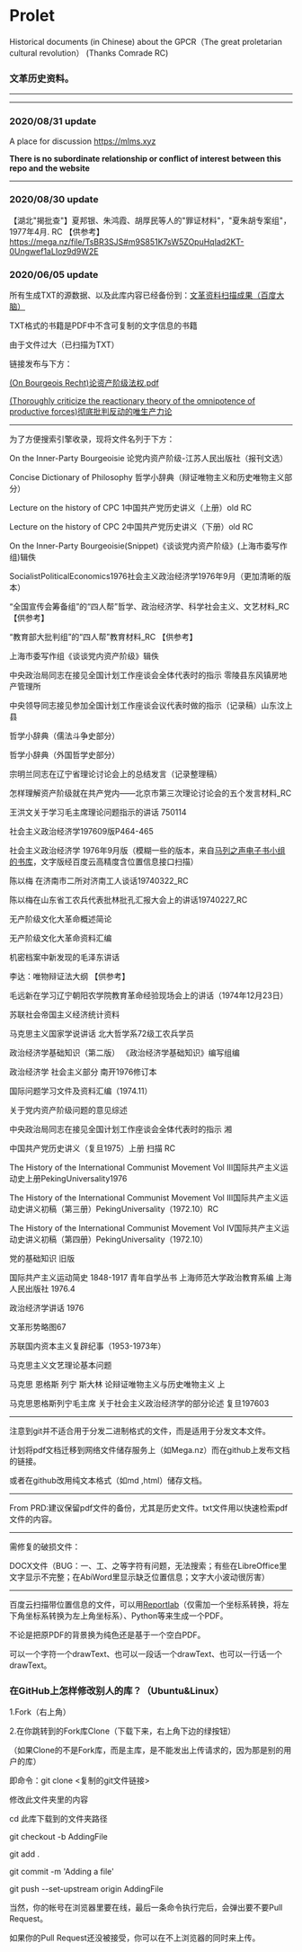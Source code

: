 # Prolet
Historical documents (in Chinese) about the GPCR（The great proletarian cultural revolution） (Thanks Comrade RC)

### 文革历史资料。
---
---

### 2020/08/31 update
A place for discussion
https://mlms.xyz

**There is no subordinate relationship or conflict of interest between this repo and the website**

---
### 2020/08/30 update
【湖北"揭批查"】夏邦银、朱鸿霞、胡厚民等人的"罪证材料"，"夏朱胡专案组"，1977年4月. RC 【供参考】
https://mega.nz/file/TsBR3SJS#m9S851K7sW5ZOpuHqIad2KT-0Ungwef1aLIoz9d9W2E

### 2020/06/05 update

所有生成TXT的源数据、以及此库内容已经备份到：[文革资料扫描成果（百度大脑）](https://mega.nz/folder/SDAxhK6L#t6lwA-MQPvKKtjaSEDkb8A)

TXT格式的书籍是PDF中不含可复制的文字信息的书籍

由于文件过大（已扫描为TXT）

链接发布与下方：

[(On Bourgeois Recht)论资产阶级法权.pdf](https://mega.nz/file/4M4DGZ6K#mW5YLapLyYDyl5qpoD_vFKDY0YyQI8uTUiofGHO3JNE)

[(Thoroughly criticize the reactionary theory of the omnipotence of productive forces)彻底批判反动的唯生产力论](https://mega.nz/file/JRpHxAZI#JF_8EbPkyZ8aS47pOuExa9WLTFORo927JHojH6v3wW8)

---
为了方便搜索引擎收录，现将文件名列于下方：

On the Inner-Party Bourgeoisie 论党内资产阶级-江苏人民出版社（报刊文选）

Concise Dictionary of Philosophy 哲学小辞典（辩证唯物主义和历史唯物主义部分）

Lecture on the history of CPC 1中国共产党历史讲义（上册）old RC

Lecture on the history of CPC 2中国共产党历史讲义（下册）old RC

On the Inner-Party Bourgeoisie(Snippet)《谈谈党内资产阶级》(上海市委写作组)辑佚

SocialistPoliticalEconomics1976社会主义政治经济学1976年9月（更加清晰的版本）

“全国宣传会筹备组”的“四人帮”哲学、政治经济学、科学社会主义、文艺材料_RC 【供参考】

“教育部大批判组”的“四人帮”教育材料_RC 【供参考】

上海市委写作组《谈谈党内资产阶级》辑佚

中央政治局同志在接见全国计划工作座谈会全体代表时的指示 零陵县东风镇房地产管理所

中央领导同志接见参加全国计划工作座谈会议代表时做的指示（记录稿）山东汶上县

哲学小辞典（儒法斗争史部分）

哲学小辞典（外国哲学史部分）

宗明兰同志在辽宁省理论讨论会上的总结发言（记录整理稿）

怎样理解资产阶级就在共产党内——北京市第三次理论讨论会的五个发言材料_RC

王洪文关于学习毛主席理论问题指示的讲话 750114

社会主义政治经济学197609版P464-465

社会主义政治经济学 1976年9月版（模糊一些的版本，来自[马列之声电子书小组的书库](https://tieba.baidu.com/p/6212671631)，文字版经百度云高精度含位置信息接口扫描）

陈以梅 在济南市二所对济南工人谈话19740322_RC

陈以梅在山东省工农兵代表批林批孔汇报大会上的讲话19740227_RC

无产阶级文化大革命概述简论

无产阶级文化大革命资料汇编

机密档案中新发现的毛泽东讲话

李达：唯物辩证法大纲 【供参考】

毛远新在学习辽宁朝阳农学院教育革命经验现场会上的讲话（1974年12月23日）

苏联社会帝国主义经济统计资料

马克思主义国家学说讲话 北大哲学系72级工农兵学员

政治经济学基础知识（第二版） 《政治经济学基础知识》编写组编

政治经济学 社会主义部分 南开1976修订本

国际问题学习文件及资料汇编（1974.11）

关于党内资产阶级问题的意见综述

中央政治局同志在接见全国计划工作座谈会全体代表时的指示 湘

中国共产党历史讲义（复旦1975）上册 扫描 RC

The History of the International Communist Movement Vol ⅠⅡ国际共产主义运动史上册PekingUniversality1976

The History of the International Communist Movement Vol Ⅲ国际共产主义运动史讲义初稿（第三册）PekingUniversality（1972.10）RC

The History of the International Communist Movement Vol Ⅳ国际共产主义运动史讲义初稿（第四册）PekingUniversality（1972.10）

党的基础知识 旧版

国际共产主义运动简史 1848-1917 青年自学丛书 上海师范大学政治教育系编 上海人民出版社 1976.4

政治经济学讲话 1976

文革形势略图67

苏联国内资本主义复辟纪事（1953-1973年）

马克思主义文艺理论基本问题

马克思 恩格斯 列宁 斯大林 论辩证唯物主义与历史唯物主义 上

马克思恩格斯列宁毛主席 关于社会主义政治经济学的部分论述 复旦197603

---
注意到git并不适合用于分发二进制格式的文件，而是适用于分发文本文件。

计划将pdf文档迁移到网络文件储存服务上（如Mega.nz）而在github上发布文档的链接。

或者在github改用纯文本格式（如md ,html）储存文档。

---
From PRD:建议保留pdf文件的备份，尤其是历史文件。txt文件用以快速检索pdf文件的内容。

---
需修复的破损文件：

DOCX文件（BUG：一、工、之等字符有问题，无法搜索；有些在LibreOffice里文字显示不完整；在AbiWord里显示缺乏位置信息；文字大小波动很厉害）

---
百度云扫描带位置信息的文件，可以用[Reportlab](https://www.reportlab.com/docs/reportlab-userguide.pdf)（仅需加一个坐标系转换，将左下角坐标系转换为左上角坐标系）、Python等来生成一个PDF。

不论是把原PDF的背景换为纯色还是基于一个空白PDF。

可以一个字符一个drawText、也可以一段话一个drawText、也可以一行话一个drawText。

### 在GitHub上怎样修改别人的库？（Ubuntu&Linux）

1.Fork（右上角）

2.在你跳转到的Fork库Clone（下载下来，右上角下边的绿按钮）

（如果Clone的不是Fork库，而是主库，是不能发出上传请求的，因为那是别的用户的库）

即命令：git clone \<复制的git文件链接\>

修改此文件夹里的内容

cd 此库下载到的文件夹路径

git checkout -b AddingFile

git add .

git commit -m 'Adding a file'

git push --set-upstream origin AddingFile

当然，你的帐号在浏览器里要在线，最后一条命令执行完后，会弹出要不要Pull Request。

如果你的Pull Request还没被接受，你可以在不上浏览器的同时来上传。
